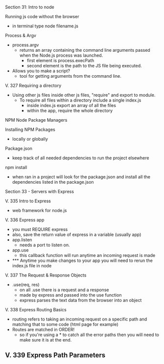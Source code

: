 Section 31: Intro to node

Running js code without the browser 
- in terminal type node filename.js

Process & Argv
- process.argv
  - returns an array containing the command line arguments passed when the Node.js process was launched.
    - first element is process.execPath
    - second element is the path to the JS file being executed. 
- Allows you to make a script? 
  - tool for getting arguments from the command line. 

V. 327 Requiring a directory 
- Using other js files inside other js files, "require" and export to module. 
  - To require all files within a directory include a single index.js 
    - inside index.js export an array of all the files 
    - within the app, require the whole directory

NPM Node Package Managers 

Installing NPM Packages 
- locally or globally

Package.json 
- keep track of all needed dependencies to run the project elsewhere

npm install 
- when ran in a project will look for the package.json and install all the dependencies listed in the package.json

Section 33 - Servers with Express

V. 335 Intro to Express 
- web framework for node.js 

V. 336 Express app 
- you must REQUIRE express 
- also, save the return value of express in a variable (usually app)
- app.listen 
  - needs a port to listen on. 
- app.use 
  - this callback function will run anytime an incoming request is made 
- *** Anytime you make changes to your app you will need to rerun the index.js file in node

V. 337 The Request & Response Objects 
- .use(req, res)
  - on all .use there is a request and a response 
  - made by express and passed into the use function 
  - express parses the text data from the browser into an object 

V. 338 Express Routing Basics 
- routing refers to taking an incoming request on a specific path and matching that to some code (html page for example)
- Routes are matched in ORDER! 
  - so if you're using a * to catch all the error paths then you will need to make sure it is at the end. 

V. 339 Express Path Parameters 
- 